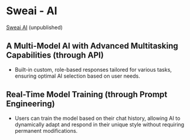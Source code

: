 # Sweai - AI

[Sweai AI](https://sweai.xyz/) (unpublished)

## A Multi-Model AI with Advanced Multitasking Capabilities (through API)
- Built-in custom, role-based responses tailored for various tasks, ensuring optimal AI selection based on user needs.

## Real-Time Model Training (through Prompt Engineering)
- Users can train the model based on their chat history, allowing AI to dynamically adapt and respond in their unique style without requiring permanent modifications.

